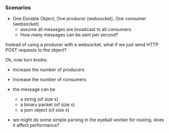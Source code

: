 ### Scenarios

- One Durable Object, One producer (websocket), One consumer (websocket)
  - assume all mesasges are broadcast to all consumers
  - How many messages can be sent per second?

Instead of using a producer with a websocket, what if we just send HTTP POST requests to the object?

Ok, now turn knobs:

- Increase the number of producers
- Increase the number of consumers

- the message can be

  - a string (of size x)
  - a binary packet (of size x)
  - a json object (of size x)

- we might do some simple parsing in the eyeball worker for routing. does it affect performance?
